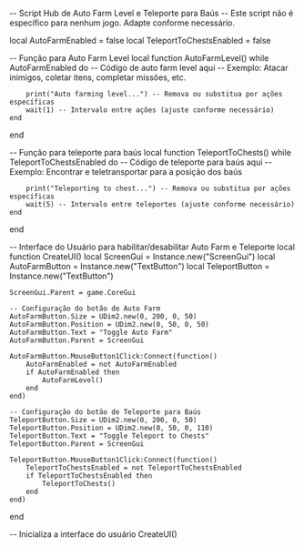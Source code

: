 
-- Script Hub de Auto Farm Level e Teleporte para Baús
-- Este script não é específico para nenhum jogo. Adapte conforme necessário.

local AutoFarmEnabled = false
local TeleportToChestsEnabled = false

-- Função para Auto Farm Level
local function AutoFarmLevel()
    while AutoFarmEnabled do
        -- Código de auto farm level aqui
        -- Exemplo: Atacar inimigos, coletar itens, completar missões, etc.
        
        print("Auto farming level...") -- Remova ou substitua por ações específicas
        wait(1) -- Intervalo entre ações (ajuste conforme necessário)
    end
end

-- Função para teleporte para baús
local function TeleportToChests()
    while TeleportToChestsEnabled do
        -- Código de teleporte para baús aqui
        -- Exemplo: Encontrar e teletransportar para a posição dos baús
        
        print("Teleporting to chest...") -- Remova ou substitua por ações específicas
        wait(5) -- Intervalo entre teleportes (ajuste conforme necessário)
    end
end

-- Interface do Usuário para habilitar/desabilitar Auto Farm e Teleporte
local function CreateUI()
    local ScreenGui = Instance.new("ScreenGui")
    local AutoFarmButton = Instance.new("TextButton")
    local TeleportButton = Instance.new("TextButton")
    
    ScreenGui.Parent = game.CoreGui
    
    -- Configuração do botão de Auto Farm
    AutoFarmButton.Size = UDim2.new(0, 200, 0, 50)
    AutoFarmButton.Position = UDim2.new(0, 50, 0, 50)
    AutoFarmButton.Text = "Toggle Auto Farm"
    AutoFarmButton.Parent = ScreenGui
    
    AutoFarmButton.MouseButton1Click:Connect(function()
        AutoFarmEnabled = not AutoFarmEnabled
        if AutoFarmEnabled then
            AutoFarmLevel()
        end
    end)
    
    -- Configuração do botão de Teleporte para Baús
    TeleportButton.Size = UDim2.new(0, 200, 0, 50)
    TeleportButton.Position = UDim2.new(0, 50, 0, 110)
    TeleportButton.Text = "Toggle Teleport to Chests"
    TeleportButton.Parent = ScreenGui
    
    TeleportButton.MouseButton1Click:Connect(function()
        TeleportToChestsEnabled = not TeleportToChestsEnabled
        if TeleportToChestsEnabled then
            TeleportToChests()
        end
    end)
end

-- Inicializa a interface do usuário
CreateUI()
